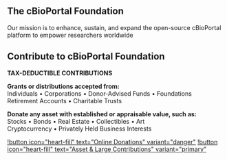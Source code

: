 ## The cBioPortal Foundation

Our mission is to enhance, sustain, and expand the open-source cBioPortal platform to empower researchers worldwide

## Contribute to cBioPortal Foundation

**TAX-DEDUCTIBLE CONTRIBUTIONS**

**Grants or distributions accepted from:**  
Individuals • Corporations • Donor-Advised Funds • Foundations  
Retirement Accounts • Charitable Trusts

**Donate any asset with established or appraisable value, such as:**  
Stocks • Bonds • Real Estate • Collectibles • Art  
Cryptocurrency • Privately Held Business Interests  

[!button icon="heart-fill" text="Online Donations" variant="danger"](https://abqwvktl.donorsupport.co/page/FUNFLDNZDHK) [!button icon="heart-fill" text="Asset & Large Contributions" variant="primary"](https://lohas.org/client/cbioportal-foundation/#donation_form)
